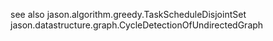 see also jason.algorithm.greedy.TaskScheduleDisjointSet
jason.datastructure.graph.CycleDetectionOfUndirectedGraph
